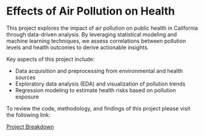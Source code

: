 # Effects of Air Pollution on Health

This project explores the impact of air pollution on public health in California through data-driven analysis. By leveraging statistical modeling and machine learning techniques, we assess correlations between pollution levels and health outcomes to derive actionable insights.

Key aspects of this project include:

* Data acquisition and preprocessing from environmental and health sources
* Exploratory data analysis (EDA) and visualization of pollution trends
* Regression modeling to estimate health risks based on pollution exposure

To review the code, methodology, and findings of this project please visit the following link:

[Project Breakdown](https://htmlpreview.github.io/?https://github.com/ThomasJohnson35/ThomasJohnson35.github.io/blob/main/FinalTutorialUpload.html)
